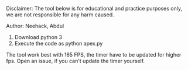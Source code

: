
Disclaimer: The tool below is for educational and practice purposes only, we are not responsible for any harm caused.

  Author: Neehack, Abdul

1. Download python 3
2. Execute the code as python apex.py

The tool work best with 165 FPS, the timer have to be updated for higher fps.
Open an issue, if you can't update the timer yourself.
